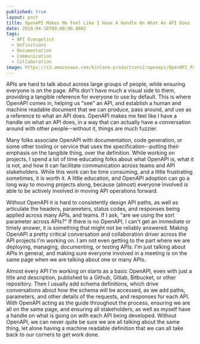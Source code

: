 ```yaml
---
published: true
layout: post
title: OpenAPI Makes Me Feel Like I Have A Handle On What An API Does
date: 2018-04-18T09:00:00.000Z
tags:
  - API Evangelist
  - Definitions
  - Documentation
  - Communication
  - Collaboration
image: https://s3.amazonaws.com/kinlane-productions2/openapi/OpenAPI_Pantone.png
---
```

<p></p>APIs are hard to talk about across large groups of people, while ensuring everyone is on the page. APIs don't have much a visual side to them, providing a tangible reference for everyone to use by default. This is where OpenAPI comes in, helping us "see" an API, and establish a human and machine readable document that we can produce, pass around, and use as a reference to what an API does. OpenAPI makes me feel like I have a handle on what an API does, in a way that can actually have a conversation around with other people--without it, things are much fuzzier.

Many folks associate OpenAPI with documentation, code generation, or some other tooling or service that uses the specification--putting their emphasis on the tangible thing, over the definition. While working on projects, I spend a lot of time educating folks about what OpenAPI is, what it is not, and how it can facilitate communication across teams and API stakeholders. While this work can be time consuming, and a little frustrating sometimes, it is worth it. A little education, and OpenAPI adoption can go a long way to moving projects along, because (almost) everyone involved is able to be actively involved in moving API operations forward.

Without OpenAPI it is hard to consistently design API paths, as well as articulate the headers, parameters, status codes, and responses being applied across many APIs, and teams. If I ask, "are we using the sort parameter across APIs?" If there is no OpenAPI, I can't get an immediate or timely answer, it is something that might not be reliably answered. Making OpenAPI a pretty critical conversation and collaboration driver across the API projects I'm working on. I am not even getting to the part where we are deploying, managing, documenting, or testing APIs. I'm just talking about APIs in general, and making sure everyone involved in a meeting is on the same page when we are talking about one or many APIs. 

Almost every API I'm working on starts as a basic OpenAPI, even with just a title and description, published to a Github, Gitlab, Bitbucket, or other repository. Then I usually add schema definitions, which drive conversations about how the schema will be accessed, as we add paths, parameters, and other details of the requests, and responses for each API. With OpenAPI acting as the guide throughout the process, ensuring we are all on the same page, and ensuring all stakeholders, as well as myself have a handle on what is going on with each API being developed. Without OpenAPI, we can never quite be sure we are all talking about the same thing, let alone having a machine readable definition that we can all take back to our corners to get work done.
